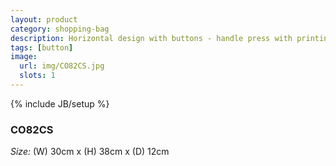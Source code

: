 ```yaml
---
layout: product
category: shopping-bag
description: Horizontal design with buttons - handle press with printing
tags: [button]
image:
  url: img/CO82CS.jpg
  slots: 1
---
```

{% include JB/setup %}

### CO82CS

*Size:* (W) 30cm x (H) 38cm x (D) 12cm

